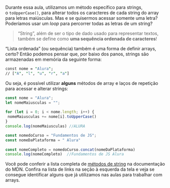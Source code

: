 Durante essa aula, utilizamos um método específico para strings, o `toUpperCase()`, para alterar todos os caracteres de cada string do array para letras maiúsculas. Mas e se quisermos acessar somente uma letra? Poderíamos usar um _loop_ para percorrer todas as letras de um string?

> “String”, além de ser o tipo de dado usado para representar textos, também se define como **uma sequência ordenada de caracteres**!

“Lista ordenada” (ou sequência) também é uma forma de definir arrays, certo? Então podemos pensar que, por baixo dos panos, strings são armazenadas em memória da seguinte forma:

```perl
const nome = "Alura";
// ["A", "l", "u", "r", "a"]
```

Ou seja, é possível utilizar **alguns** métodos de array e laços de repetição para acessar e alterar strings:

```js
const nome = "Alura";
let nomeMaiusculas = "";
 
for (let i = 0; i < nome.length; i++) {
 nomeMaiusculas += nome[i].toUpperCase()
}
console.log(nomeMaiusculas) //ALURA
```

```js
const nomedoCurso = "Fundamentos de JS";
const nomeDaPlataforma = " Alura"
 
const nomeCompleto = nomedoCurso.concat(nomeDaPlataforma)
console.log(nomeCompleto)  //Fundamentos de JS Alura
```

Você pode conferir a lista completa de [métodos de string](https://developer.mozilla.org/pt-BR/docs/Web/JavaScript/Reference/Global_Objects/String#methods) na documentação do MDN. Confira na lista de links na seção à esquerda da tela e veja se consegue identificar alguns que já utilizamos nas aulas para trabalhar com arrays.